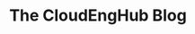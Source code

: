 ---
title: "The CloudEngHub Blog"
description: "Community contributed technical blog articles. Feel free to browse all that CloudEngHub has to offer and join us using the above link to contribute!"
---